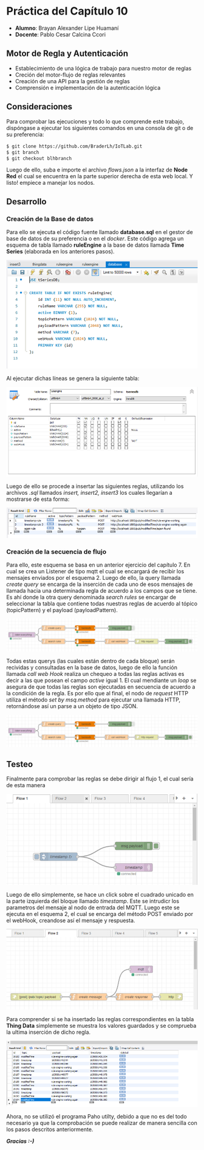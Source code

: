 # Práctica del Capítulo 10

* **Alumno**: Brayan Alexander Lipe Huamaní
* **Docente**: Pablo Cesar Calcina Ccori

## Motor de Regla y Autenticación
* Establecimiento de una lógica de trabajo para nuestro motor de reglas
* Creción del motor-flujo de reglas relevantes
* Creación de una API para la gestión de reglas
* Comprensión e implementación de la autenticación lógica

## Consideraciones
Para comprobar las ejecuciones y todo lo que comprende este trabajo, dispóngase a ejecutar los siguientes comandos en una consola de git o de su preferencia:
```
$ git clone https://github.com/BraderLh/IoTLab.git
$ git branch
$ git checkout blhbranch
```
Luego de ello, suba e importe el archivo *flows.json* a la interfaz de **Node Red** el cual se encuentra en la parte superior derecha de esta web local. Y listo! empiece a manejar los nodos.

## Desarrollo
### Creación de la Base de datos

Para ello se ejecuta el código fuente llamado **database.sql** en el gestor de base de datos de su preferencia o en el *docker*. Este código agrega un esquema de tabla llamado **ruleEngine** a la base de datos llamada **Time Series** (elaborada en los anteriores pasos).

![DB](https://github.com/BraderLh/IoTLab/blob/blhbranch/iot-pract3/imgs/1.PNG?raw=true)

Al ejecutar dichas líneas se genera la siguiente tabla:

![DB2](https://github.com/BraderLh/IoTLab/blob/blhbranch/iot-pract3/imgs/2.PNG?raw=true)

Luego de ello se procede a insertar las siguientes reglas, utilizando los archivos *.sql* llamados *insert, insert2, insert3* los cuales llegarían a mostrarse de esta forma:

![inserts](https://github.com/BraderLh/IoTLab/blob/blhbranch/iot-pract3/imgs/4.PNG?raw=true)

### Creación de la secuencia de flujo

Para ello, este esquema se basa en un anterior ejercicio del capítulo 7. En cual se crea un Listener de tipo mqtt el cual se encargará de recibir los mensajes enviados por el esquema 2. Luego de ello, la query llamada *create query* se encarga de la inserción de cada uno de esos mensajes de llamada hacia una determinada regla de acuerdo a los campos que se tiene. Es ahí donde la otra query denominada *search rules*  se encargar de seleccionar la tabla que contiene todas nuestras reglas de acuerdo al tópico (topicPattern) y el payload (payloadPattern). 

![Flow sequence](https://github.com/BraderLh/IoTLab/blob/blhbranch/iot-pract3/imgs/3.PNG?raw=true)

Todas estas querys (las cuales están dentro de cada bloque) serán recividas y consultadas en la base de datos, luego de ello la función llamada *call web Hook* realiza un chequeo a todas las reglas activas es decir a las que posean el campo *active* igual 1. El cual mendiante un *loop* se asegura de que todas las reglas son ejecutadas en secuencia de acuerdo a la condición de la regla. Es por ello que al final, el nodo de *request* HTTP utiliza el método *set by msq.method* para ejecutar una llamada HTTP, retornándose así un parse a un objeto de tipo JSON.

![requestnode](https://github.com/BraderLh/IoTLab/blob/blhbranch/iot-pract3/imgs/3.PNG?raw=true)

## Testeo

Finalmente para comprobar las reglas se debe dirigir al flujo 1, el cual sería de esta manera

![requestnode](https://github.com/BraderLh/IoTLab/blob/blhbranch/iot-pract3/imgs/6.PNG?raw=true)

Luego de ello simplemente, se hace un click sobre el cuadrado unicado en la parte izquierda del bloque llamado *timestamp*. Este se intrudicr los parametros del mensaje al nodo de entrada del MQTT. Luego este se ejecuta en el esquema 2, el cual se encarga del método POST enviado por el webHook, creandose así el mensaje y respuesta.

![requestnode](https://github.com/BraderLh/IoTLab/blob/blhbranch/iot-pract3/imgs/7.PNG?raw=true)

Para comprender si se ha insertado las reglas correspondientes en la tabla **Thing Data** simplemente se muestra los valores guardados y se comprueba la ultima inserción de dicho regla.

![requestnode](https://github.com/BraderLh/IoTLab/blob/blhbranch/iot-pract3/imgs/8.PNG?raw=true)

Ahora, no se utilizó el programa Paho utilty, debido a que no es del todo necesario ya que la comprobación se puede realizar de manera sencilla con los pasos descritos anteriormente. 






***Gracias :-)***
